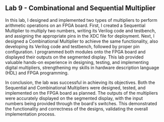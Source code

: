 ## Lab 9 - Combinational and Sequential Multiplier
In this lab, I designed and implemented two types of multipliers to perform arithmetic operations on an FPGA board. First, I created a Sequential Multiplier to multiply two numbers, writing its Verilog code and testbench, and assigning the appropriate pins in the XDC file for deployment. Next, I designed a Combinational Multiplier to achieve the same functionality, also developing its Verilog code and testbench, followed by proper pin configuration. I programmed both modules onto the FPGA board and displayed their outputs on the segmented display. This lab provided valuable hands-on experience in designing, testing, and implementing digital multipliers, strengthening my skills in hardware description language (HDL) and FPGA programming.

In conclusion, the lab was successful in achieving its objectives. Both the Sequential and Combinational Multipliers were designed, tested, and implemented on the FPGA board as planned. The outputs of the multipliers were accurately displayed on the segmented display, with the input numbers being provided through the board's switches. This demonstrated the functionality and correctness of the designs, validating the overall implementation process.
